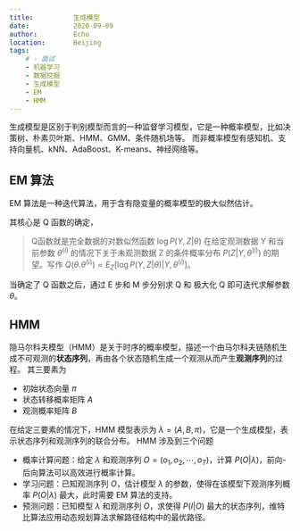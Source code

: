 ```yaml
---
title:          生成模型
date:           2020-09-09
author:         Echo
location:       Beijing 
tags: 
    # - 面试
    - 机器学习
    - 数据挖掘
    - 生成模型
    - EM
    - HMM
---
```


<!-- > 面试前整理的一些自己不熟悉的知识点，好想拥有一个硬盘一样的脑袋，可以不忘掉的那种。 -->

生成模型是区别于判别模型而言的一种监督学习模型，它是一种概率模型，比如决策树、朴素贝叶斯、HMM、GMM、条件随机场等。
而非概率模型有感知机、支持向量机、kNN、AdaBoost、K-means、神经网络等。

## EM 算法

EM 算法是一种迭代算法，用于含有隐变量的概率模型的极大似然估计。

其核心是 Q 函数的确定，

> Q函数就是完全数据的对数似然函数 $\log P(Y, Z | \theta)$ 在给定观测数据 Y 和当前参数 $\theta^{(i)}$ 的情况下关于未观测数据 Z 的条件概率分布 $P(Z|Y, \theta^{(i)})$ 的期望。写作 $Q(\theta. \theta^{(i)}) = E_{Z}[\log P(Y, Z | \theta) | Y, \theta^{(i)}]$。

当确定了 Q 函数之后，通过 E 步和 M 步分别求 Q 和 极大化 Q 即可迭代求解参数 $\theta$。

## HMM

隐马尔科夫模型（HMM）是关于时序的概率模型，描述一个由马尔科夫链随机生成不可观测的**状态序列**，再由各个状态随机生成一个观测从而产生**观测序列**的过程。
其三要素为
* 初始状态向量 $\pi$
* 状态转移概率矩阵 $A$
* 观测概率矩阵 $B$

在给定三要素的情况下，HMM 模型表示为 $\lambda = (A, B, \pi)$，它是一个生成模型，表示状态序列和观测序列的联合分布。
HMM 涉及到三个问题
* 概率计算问题：给定 $\lambda$ 和观测序列 $O = (o_1, o_2, \cdots, o_T)$，计算 $P(O | \lambda)$，前向-后向算法可以高效进行概率计算。
* 学习问题：已知观测序列 $O$，估计模型 $\lambda$ 的参数，使得在该模型下观测序列概率 $P(O | \lambda)$ 最大，此时需要 EM 算法的支持。
* 预测问题：已知模型 $\lambda$ 和观测序列 $O$，求使得 $P(I | O)$ 最大的状态序列，维特比算法应用动态规划算法求解路径结构中的最优路径。

